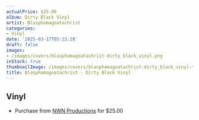 ```yaml
---
actualPrice: $25.00
album: Dirty Black Vinyl
artist: Blasphamagoatachrist
categories:
- Vinyl
date: '2025-03-17T05:23:28'
draft: false
images:
- /images/covers/blasphamagoatachrist-dirty_black_vinyl.png
inStock: true
thumbnailImage: /images/covers/blasphamagoatachrist-dirty_black_vinyl-thumb.png
title: Blasphamagoatachrist - Dirty Black Vinyl
---
```


## Vinyl
* Purchase from [NWN Productions](http://shop.nwnprod.com/index.php?route=product/product&path=75&product_id=60824&sort=pd.name&order=ASC) for $25.00
